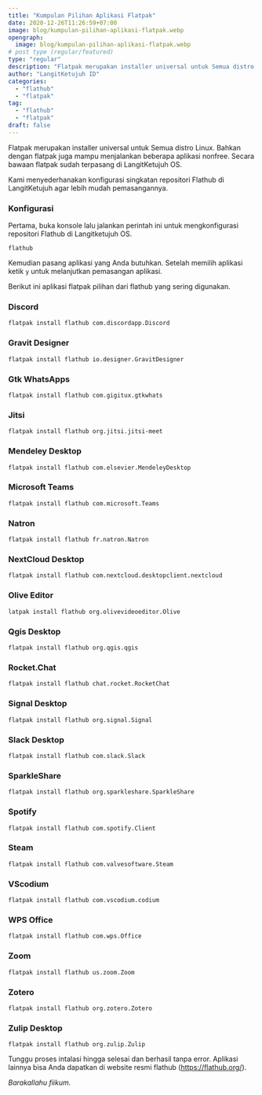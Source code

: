 ```yaml
---
title: "Kumpulan Pilihan Aplikasi Flatpak"
date: 2020-12-26T11:26:59+07:00
image: blog/kumpulan-pilihan-aplikasi-flatpak.webp
opengraph:
  image: blog/kumpulan-pilihan-aplikasi-flatpak.webp
# post type (regular/featured)
type: "regular"
description: "Flatpak merupakan installer universal untuk Semua distro Linux. Secara bawaan Flatpak sudah terpasang di LangitKetujuh OS."
author: "LangitKetujuh ID"
categories:
  - "flathub"
  - "flatpak"
tag:
  - "flathub"
  - "flatpak"
draft: false
---
```


Flatpak merupakan installer universal untuk Semua distro Linux. Bahkan dengan flatpak juga mampu menjalankan beberapa aplikasi nonfree. Secara bawaan flatpak sudah terpasang di LangitKetujuh OS.

Kami menyederhanakan konfigurasi singkatan repositori Flathub di LangitKetujuh agar lebih mudah pemasangannya.

### Konfigurasi

Pertama, buka konsole lalu jalankan perintah ini untuk mengkonfigurasi repositori Flathub di Langitketujuh OS.

```flathub```

Kemudian pasang aplikasi yang Anda butuhkan. Setelah memilih aplikasi ketik `y` untuk melanjutkan pemasangan aplikasi.

Berikut ini aplikasi flatpak pilihan dari flathub yang sering digunakan.

### Discord

```flatpak install flathub com.discordapp.Discord```

### Gravit Designer

```flatpak install flathub io.designer.GravitDesigner```

### Gtk WhatsApps

```flatpak install flathub com.gigitux.gtkwhats```

### Jitsi

```flatpak install flathub org.jitsi.jitsi-meet```

### Mendeley Desktop

```flatpak install flathub com.elsevier.MendeleyDesktop```

### Microsoft Teams

```flatpak install flathub com.microsoft.Teams```

### Natron

```flatpak install flathub fr.natron.Natron```

### NextCloud Desktop

```flatpak install flathub com.nextcloud.desktopclient.nextcloud```

### Olive Editor

```latpak install flathub org.olivevideoeditor.Olive```

### Qgis Desktop

```flatpak install flathub org.qgis.qgis```

### Rocket.Chat

```flatpak install flathub chat.rocket.RocketChat```

### Signal Desktop

```flatpak install flathub org.signal.Signal```

### Slack Desktop

```flatpak install flathub com.slack.Slack```

### SparkleShare
```flatpak install flathub org.sparkleshare.SparkleShare```

### Spotify

```flatpak install flathub com.spotify.Client```

### Steam

```flatpak install flathub com.valvesoftware.Steam```

### VScodium

```flatpak install flathub com.vscodium.codium```

### WPS Office

```flatpak install flathub com.wps.Office```

### Zoom

```flatpak install flathub us.zoom.Zoom```

### Zotero

```flatpak install flathub org.zotero.Zotero```

### Zulip Desktop

```flatpak install flathub org.zulip.Zulip```

Tunggu proses intalasi hingga selesai dan berhasil tanpa error. Aplikasi lainnya bisa Anda dapatkan di website resmi flathub (https://flathub.org/).

_Barakallahu fiikum._
